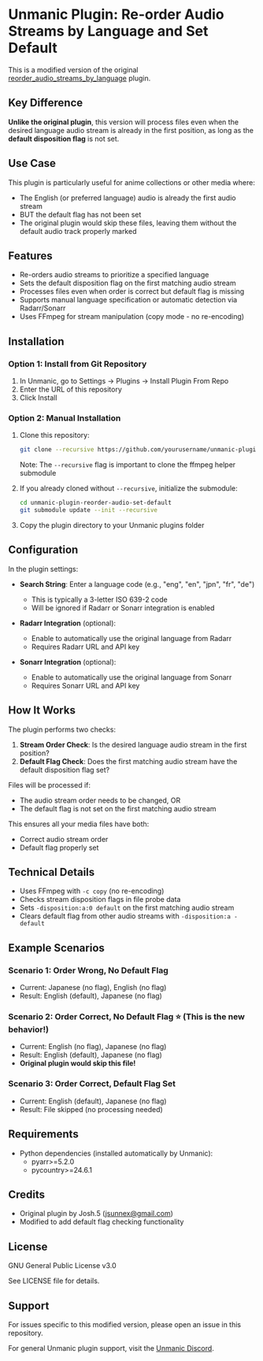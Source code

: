 # Unmanic Plugin: Re-order Audio Streams by Language and Set Default

This is a modified version of the original [reorder_audio_streams_by_language](https://github.com/Unmanic/plugin.reorder_audio_streams_by_language) plugin.

## Key Difference

**Unlike the original plugin**, this version will process files even when the desired language audio stream is already in the first position, as long as the **default disposition flag** is not set.

## Use Case

This plugin is particularly useful for anime collections or other media where:
- The English (or preferred language) audio is already the first audio stream
- BUT the default flag has not been set
- The original plugin would skip these files, leaving them without the default audio track properly marked

## Features

- Re-orders audio streams to prioritize a specified language
- Sets the default disposition flag on the first matching audio stream
- Processes files even when order is correct but default flag is missing
- Supports manual language specification or automatic detection via Radarr/Sonarr
- Uses FFmpeg for stream manipulation (copy mode - no re-encoding)

## Installation

### Option 1: Install from Git Repository

1. In Unmanic, go to Settings → Plugins → Install Plugin From Repo
2. Enter the URL of this repository
3. Click Install

### Option 2: Manual Installation

1. Clone this repository:
   ```bash
   git clone --recursive https://github.com/yourusername/unmanic-plugin-reorder-audio-set-default.git
   ```
   Note: The `--recursive` flag is important to clone the ffmpeg helper submodule

2. If you already cloned without `--recursive`, initialize the submodule:
   ```bash
   cd unmanic-plugin-reorder-audio-set-default
   git submodule update --init --recursive
   ```

3. Copy the plugin directory to your Unmanic plugins folder

## Configuration

In the plugin settings:

- **Search String**: Enter a language code (e.g., "eng", "en", "jpn", "fr", "de")
  - This is typically a 3-letter ISO 639-2 code
  - Will be ignored if Radarr or Sonarr integration is enabled

- **Radarr Integration** (optional):
  - Enable to automatically use the original language from Radarr
  - Requires Radarr URL and API key

- **Sonarr Integration** (optional):
  - Enable to automatically use the original language from Sonarr
  - Requires Sonarr URL and API key

## How It Works

The plugin performs two checks:

1. **Stream Order Check**: Is the desired language audio stream in the first position?
2. **Default Flag Check**: Does the first matching audio stream have the default disposition flag set?

Files will be processed if:
- The audio stream order needs to be changed, OR
- The default flag is not set on the first matching audio stream

This ensures all your media files have both:
- Correct audio stream order
- Default flag properly set

## Technical Details

- Uses FFmpeg with `-c copy` (no re-encoding)
- Checks stream disposition flags in file probe data
- Sets `-disposition:a:0 default` on the first matching audio stream
- Clears default flag from other audio streams with `-disposition:a -default`

## Example Scenarios

### Scenario 1: Order Wrong, No Default Flag
- Current: Japanese (no flag), English (no flag)
- Result: English (default), Japanese (no flag)

### Scenario 2: Order Correct, No Default Flag ⭐ (This is the new behavior!)
- Current: English (no flag), Japanese (no flag)
- Result: English (default), Japanese (no flag)
- **Original plugin would skip this file!**

### Scenario 3: Order Correct, Default Flag Set
- Current: English (default), Japanese (no flag)
- Result: File skipped (no processing needed)

## Requirements

- Python dependencies (installed automatically by Unmanic):
  - pyarr>=5.2.0
  - pycountry>=24.6.1

## Credits

- Original plugin by Josh.5 (jsunnex@gmail.com)
- Modified to add default flag checking functionality

## License

GNU General Public License v3.0

See LICENSE file for details.

## Support

For issues specific to this modified version, please open an issue in this repository.

For general Unmanic plugin support, visit the [Unmanic Discord](https://unmanic.app/discord).
